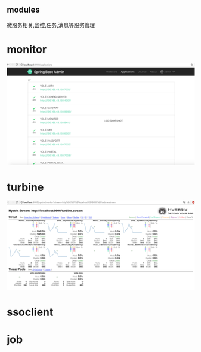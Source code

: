 modules
------
微服务相关,监控,任务,消息等服务管理

# monitor
![](./images/admin.png)
# turbine
![](./images/tur.png)
# ssoclient

# job